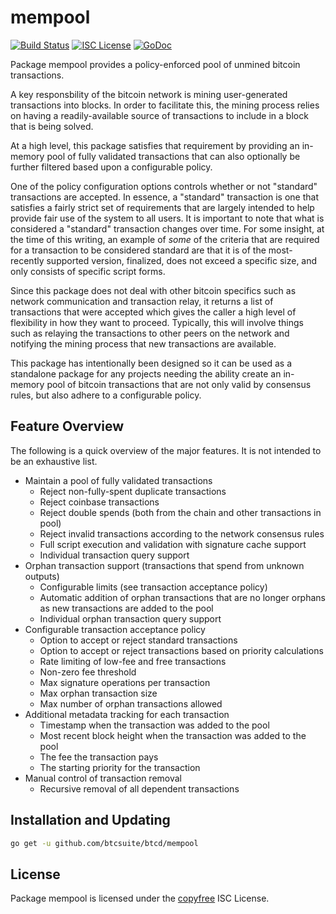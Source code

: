 mempool
=======

[![Build Status](https://github.com/alexdcox/dashd-go/workflows/Build%20and%20Test/badge.svg)](https://github.com/btcsuite/btcd/actions)
[![ISC License](http://img.shields.io/badge/license-ISC-blue.svg)](http://copyfree.org)
[![GoDoc](https://img.shields.io/badge/godoc-reference-blue.svg)](https://pkg.go.dev/github.com/btcsuite/btcd/mempool)

Package mempool provides a policy-enforced pool of unmined bitcoin transactions.

A key responsbility of the bitcoin network is mining user-generated transactions
into blocks. In order to facilitate this, the mining process relies on having a
readily-available source of transactions to include in a block that is being
solved.

At a high level, this package satisfies that requirement by providing an
in-memory pool of fully validated transactions that can also optionally be
further filtered based upon a configurable policy.

One of the policy configuration options controls whether or not "standard"
transactions are accepted. In essence, a "standard" transaction is one that
satisfies a fairly strict set of requirements that are largely intended to help
provide fair use of the system to all users. It is important to note that what
is considered a "standard" transaction changes over time. For some insight, at
the time of this writing, an example of _some_ of the criteria that are required
for a transaction to be considered standard are that it is of the most-recently
supported version, finalized, does not exceed a specific size, and only consists
of specific script forms.

Since this package does not deal with other bitcoin specifics such as network
communication and transaction relay, it returns a list of transactions that were
accepted which gives the caller a high level of flexibility in how they want to
proceed. Typically, this will involve things such as relaying the transactions
to other peers on the network and notifying the mining process that new
transactions are available.

This package has intentionally been designed so it can be used as a standalone
package for any projects needing the ability create an in-memory pool of bitcoin
transactions that are not only valid by consensus rules, but also adhere to a
configurable policy.

## Feature Overview

The following is a quick overview of the major features. It is not intended to
be an exhaustive list.

- Maintain a pool of fully validated transactions
    - Reject non-fully-spent duplicate transactions
    - Reject coinbase transactions
    - Reject double spends (both from the chain and other transactions in pool)
    - Reject invalid transactions according to the network consensus rules
    - Full script execution and validation with signature cache support
    - Individual transaction query support
- Orphan transaction support (transactions that spend from unknown outputs)
    - Configurable limits (see transaction acceptance policy)
    - Automatic addition of orphan transactions that are no longer orphans as new
      transactions are added to the pool
    - Individual orphan transaction query support
- Configurable transaction acceptance policy
    - Option to accept or reject standard transactions
    - Option to accept or reject transactions based on priority calculations
    - Rate limiting of low-fee and free transactions
    - Non-zero fee threshold
    - Max signature operations per transaction
    - Max orphan transaction size
    - Max number of orphan transactions allowed
- Additional metadata tracking for each transaction
    - Timestamp when the transaction was added to the pool
    - Most recent block height when the transaction was added to the pool
    - The fee the transaction pays
    - The starting priority for the transaction
- Manual control of transaction removal
    - Recursive removal of all dependent transactions

## Installation and Updating

```bash
go get -u github.com/btcsuite/btcd/mempool
```

## License

Package mempool is licensed under the [copyfree](http://copyfree.org) ISC
License.
